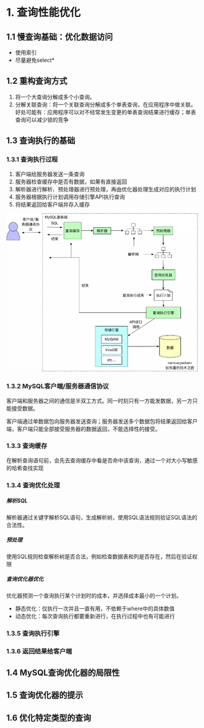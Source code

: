 # 1. 查询性能优化

## 1.1 慢查询基础：优化数据访问
- 使用索引
- 尽量避免select*

## 1.2 重构查询方式
1. 将一个大查询分解成多个小查询。
2. 分解关联查询：将一个关联查询分解成多个单表查询，在应用程序中做关联。好处可能有：应用程序可以对不经常发生变更的单表查询结果进行缓存；单表查询可以减少锁的竞争

## 1.3 查询执行的基础
### 1.3.1 查询执行过程
1. 客户端给服务器发送一条查询
2. 服务器检查缓存中是否有数据，如果有直接返回
3. 解析器进行解析、预处理器进行预处理，再由优化器处理生成对应的执行计划
4. 服务器根据执行计划调用存储引擎API执行查询
5. 将结果返回给客户端并存入缓存

![查询执行过程](./pic/查询性能优化_查询执行过程.jpg)

### 1.3.2 MySQL客户端/服务器通信协议
客户端和服务器之间的通信是半双工方式。同一时刻只有一方能发数据，另一方只能接受数据。

客户端通过单数据包向服务器发送查询；服务器发送多个数据包将结果返回给客户端，客户端只能全部接受服务器的数据返回，不能选择性的接受。

### 1.3.3 查询缓存
在解析查询语句前，会先去查询缓存中看是否命中该查询，通过一个对大小写敏感的哈希查找实现

### 1.3.4 查询优化处理
##### 解析SQL
解析器通过关键字解析SQL语句，生成解析树，使用SQL语法规则验证SQL语法的合法性。
##### 预处理
使用SQL规则检查解析树是否合法，例如检查数据表和列是否存在，然后在验证权限
##### 查询优化器优化
优化器预测一个查询执行某个计划时的成本，并选择成本最小的一个计划。

- 静态优化：仅执行一次并且一直有用，不依赖于where中的具体数值
- 动态优化：每次查询执行都要重新进行，在执行过程中也有可能进行

### 1.3.5 查询执行引擎


### 1.3.6 返回结果给客户端

## 1.4 MySQL查询优化器的局限性


## 1.5 查询优化器的提示


## 1.6 优化特定类型的查询



